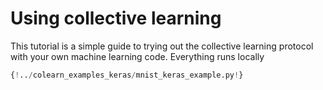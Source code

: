 # Using collective learning

This tutorial is a simple guide to trying out the collective learning protocol with your own machine learning code. Everything runs locally 


```Python hl_lines="6-7"
{!../colearn_examples_keras/mnist_keras_example.py!}
```